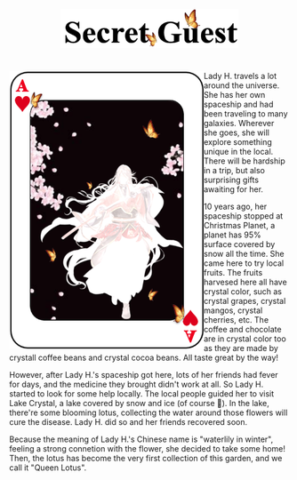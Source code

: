 <p align="center">
<img src="https://github.com/lady-h-world/My_Garden/blob/main/images/Secret_Guest_images/secret_guest_logo.png" width="320" height="70" />
</p>

#

<p>
<img align="left" src="https://github.com/lady-h-world/My_Garden/blob/main/images/Secret_Guest_images/my_secret_guest.png" width="350" height="500" />

Lady H. travels a lot around the universe. She has her own spaceship and had been traveling to many galaxies. Wherever she goes, she will explore something unique in the local. There will be hardship in a trip, but also surprising gifts awaiting for her.

10 years ago, her spaceship stopped at Christmas Planet, a planet has 95% surface covered by snow all the time. She came here to try local fruits. The fruits harvesed here all have crystal color, such as crystal grapes, crystal mangos, crystal cherries, etc. The coffee and chocolate are in crystal color too as they are made by crystall coffee beans and crystal cocoa beans. All taste great by the way!

However, after Lady H.'s spaceship got here, lots of her friends had fever for days, and the medicine they brought didn't work at all. So Lady H. started to look for some help locally. The local people guided her to visit Lake Crystal, a lake covered by snow and ice (of course 🤣). In the lake, there're some blooming lotus, collecting the water around those flowers will cure the disease. Lady H. did so and her friends recovered soon.
  
Because the meaning of Lady H.'s Chinese name is "waterlily in winter", feeling a strong connetion with the flower, she decided to take some home! Then, the lotus has become the very first collection of this garden, and we call it "Queen Lotus".

</p>
<p>&nbsp;</p>
<p>&nbsp;</p>
